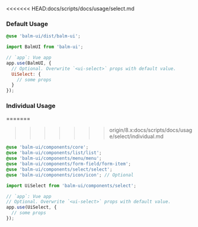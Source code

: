<<<<<<< HEAD:docs/scripts/docs/usage/select.md
### Default Usage

```scss
@use 'balm-ui/dist/balm-ui';
```

```js
import BalmUI from 'balm-ui';

// `app`: Vue app
app.use(BalmUI, {
  // Optional. Overwrite `<ui-select>` props with default value.
  UiSelect: {
    // some props
  }
});
```

### Individual Usage

=======
>>>>>>> origin/8.x:docs/scripts/docs/usage/select/individual.md
```scss
@use 'balm-ui/components/core';
@use 'balm-ui/components/list/list';
@use 'balm-ui/components/menu/menu';
@use 'balm-ui/components/form-field/form-item';
@use 'balm-ui/components/select/select';
@use 'balm-ui/components/icon/icon'; // Optional
```

```js
import UiSelect from 'balm-ui/components/select';

// `app`: Vue app
// Optional. Overwrite `<ui-select>` props with default value.
app.use(UiSelect, {
  // some props
});
```
